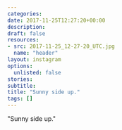 ```yaml
---
categories:
date: 2017-11-25T12:27:20+00:00
description:
draft: false
resources:
- src: 2017-11-25_12-27-20_UTC.jpg
  name: "header"
layout: instagram
options:
  unlisted: false
stories:
subtitle:
title: "Sunny side up."
tags: []
---
```


"Sunny side up."
